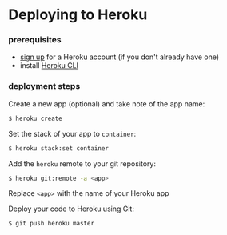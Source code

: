 # Deploying to Heroku
### prerequisites
- [sign up](https://signup.heroku.com/) for a Heroku account (if you don't already have one)
- install [Heroku CLI](https://devcenter.heroku.com/articles/heroku-cli#download-and-install) 

### deployment steps
Create a new app (optional) and take note of the app name:
```bash
$ heroku create
```

Set the stack of your app to `container`:
```bash
$ heroku stack:set container
```

Add the `heroku` remote to your git repository:
```bash
$ heroku git:remote -a <app>
```
Replace `<app>` with the name of your Heroku app 

Deploy your code to Heroku using Git:
```bash
$ git push heroku master
```
